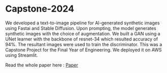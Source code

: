 # Capstone-2024
 We developed a text-to-image pipeline for AI-generated synthetic images using Fastai and Stable Diffusion. Upon prompting, the model generates synthetic images with the choice of augmentation.
  We built a GAN using a UNet learner with the backbone of resnet-34 which resulted accuracy of 94%. The resultant images were used to train the discriminator. This was a Capstone Project for the Final Year of Engineering. 
  We deployed it on AWS using Streamlit.

  Read the whole paper here : <a href="https://drive.google.com/file/d/18zMBH8zKUVp7n7GfR98XbBbE1lUz_DF3/view">Paper </a>

